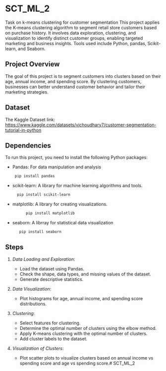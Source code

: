 # SCT_ML_2
 Task on k-means clustering for customer segmentation This project applies the K-means clustering algorithm to segment retail store customers based on purchase history. It involves data exploration, clustering, and visualization to identify distinct customer groups, enabling targeted marketing and business insights. Tools used include Python, pandas, Scikit-learn, and Seaborn.
## Project Overview

The goal of this project is to segment customers into clusters based on their age, annual income, and spending score. By clustering customers, businesses can better understand customer behavior and tailor their marketing strategies.

## Dataset

The Kaggle Dataset link: https://www.kaggle.com/datasets/vjchoudhary7/customer-segmentation-tutorial-in-python

## Dependencies
  To run this project, you need to install the following Python packages:
 - Pandas: For data manipulation and analysis
     ```bash
      pip install pandas 
 - scikit-learn: A library for machine learning algorithms and tools.

    ``` bash
      pip install scikit-learn
 - matplotlib: A library for creating visualizations.

     ``` bash
           pip install matplotlib
 - seaborn: A librray for statistical data visualization

   ``` bash
      pip install seaborn

## Steps

1. *Data Loading and Exploration*:
    - Load the dataset using Pandas.
    - Check the shape, data types, and missing values of the dataset.
    - Generate descriptive statistics.

2. *Data Visualization*:
    - Plot histograms for age, annual income, and spending score distributions.

3. *Clustering*:
    - Select features for clustering.
    - Determine the optimal number of clusters using the elbow method.
    - Apply K-means clustering with the optimal number of clusters.
    - Add cluster labels to the dataset.

4. *Visualization of Clusters*:
    - Plot scatter plots to visualize clusters based on annual income vs spending score and age vs spending score.# SCT_ML_2
